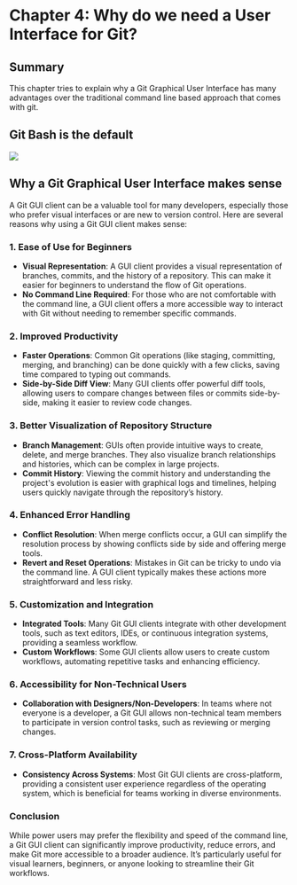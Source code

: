 # Chapter 4: Why do we need a User Interface for Git?

## Summary
This chapter tries to explain why a Git Graphical User Interface has many advantages over the traditional command line based approach that comes with git.

## Git Bash is the default

![](GitBash.png)

## Why a Git Graphical User Interface makes sense

A Git GUI client can be a valuable tool for many developers, especially those who prefer visual interfaces or are new to version control. Here are several reasons why using a Git GUI client makes sense:

### 1. Ease of Use for Beginners
   - **Visual Representation**: A GUI client provides a visual representation of branches, commits, and the history of a repository. This can make it easier for beginners to understand the flow of Git operations.
   - **No Command Line Required**: For those who are not comfortable with the command line, a GUI client offers a more accessible way to interact with Git without needing to remember specific commands.

### 2. Improved Productivity
   - **Faster Operations**: Common Git operations (like staging, committing, merging, and branching) can be done quickly with a few clicks, saving time compared to typing out commands.
   - **Side-by-Side Diff View**: Many GUI clients offer powerful diff tools, allowing users to compare changes between files or commits side-by-side, making it easier to review code changes.

### 3. Better Visualization of Repository Structure
   - **Branch Management**: GUIs often provide intuitive ways to create, delete, and merge branches. They also visualize branch relationships and histories, which can be complex in large projects.
   - **Commit History**: Viewing the commit history and understanding the project's evolution is easier with graphical logs and timelines, helping users quickly navigate through the repository’s history.

### 4. Enhanced Error Handling
   - **Conflict Resolution**: When merge conflicts occur, a GUI can simplify the resolution process by showing conflicts side by side and offering merge tools.
   - **Revert and Reset Operations**: Mistakes in Git can be tricky to undo via the command line. A GUI client typically makes these actions more straightforward and less risky.

### 5. Customization and Integration
   - **Integrated Tools**: Many Git GUI clients integrate with other development tools, such as text editors, IDEs, or continuous integration systems, providing a seamless workflow.
   - **Custom Workflows**: Some GUI clients allow users to create custom workflows, automating repetitive tasks and enhancing efficiency.

### 6. Accessibility for Non-Technical Users
   - **Collaboration with Designers/Non-Developers**: In teams where not everyone is a developer, a Git GUI allows non-technical team members to participate in version control tasks, such as reviewing or merging changes.

### 7. Cross-Platform Availability
   - **Consistency Across Systems**: Most Git GUI clients are cross-platform, providing a consistent user experience regardless of the operating system, which is beneficial for teams working in diverse environments.

### Conclusion
While power users may prefer the flexibility and speed of the command line, a Git GUI client can significantly improve productivity, reduce errors, and make Git more accessible to a broader audience. It’s particularly useful for visual learners, beginners, or anyone looking to streamline their Git workflows.
